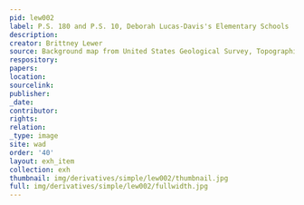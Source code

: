 ```yaml
---
pid: lew002
label: P.S. 180 and P.S. 10, Deborah Lucas-Davis's Elementary Schools
description:
creator: Brittney Lewer
source: Background map from United States Geological Survey, Topographical Map, 1966
respository:
papers:
location:
sourcelink:
publisher:
_date:
contributor:
rights:
relation:
_type: image
site: wad
order: '40'
layout: exh_item
collection: exh
thumbnail: img/derivatives/simple/lew002/thumbnail.jpg
full: img/derivatives/simple/lew002/fullwidth.jpg
---
```

